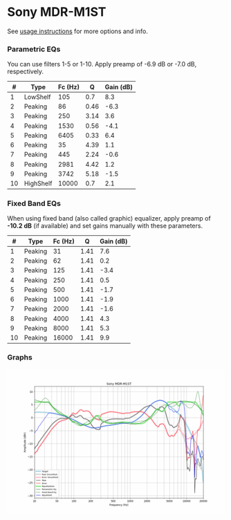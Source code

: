 # Sony MDR-M1ST
See [usage instructions](https://github.com/jaakkopasanen/AutoEq#usage) for more options and info.

### Parametric EQs
You can use filters 1-5 or 1-10. Apply preamp of -6.9 dB or -7.0 dB, respectively.

|   # | Type      |   Fc (Hz) |    Q |   Gain (dB) |
|-----|-----------|-----------|------|-------------|
|   1 | LowShelf  |       105 | 0.7  |         8.3 |
|   2 | Peaking   |        86 | 0.46 |        -6.3 |
|   3 | Peaking   |       250 | 3.14 |         3.6 |
|   4 | Peaking   |      1530 | 0.56 |        -4.1 |
|   5 | Peaking   |      6405 | 0.33 |         6.4 |
|   6 | Peaking   |        35 | 4.39 |         1.1 |
|   7 | Peaking   |       445 | 2.24 |        -0.6 |
|   8 | Peaking   |      2981 | 4.42 |         1.2 |
|   9 | Peaking   |      3742 | 5.18 |        -1.5 |
|  10 | HighShelf |     10000 | 0.7  |         2.1 |

### Fixed Band EQs
When using fixed band (also called graphic) equalizer, apply preamp of **-10.2 dB** (if available) and set gains manually with these parameters.

|   # | Type    |   Fc (Hz) |    Q |   Gain (dB) |
|-----|---------|-----------|------|-------------|
|   1 | Peaking |        31 | 1.41 |         7.6 |
|   2 | Peaking |        62 | 1.41 |         0.2 |
|   3 | Peaking |       125 | 1.41 |        -3.4 |
|   4 | Peaking |       250 | 1.41 |         0.5 |
|   5 | Peaking |       500 | 1.41 |        -1.7 |
|   6 | Peaking |      1000 | 1.41 |        -1.9 |
|   7 | Peaking |      2000 | 1.41 |        -1.6 |
|   8 | Peaking |      4000 | 1.41 |         4.3 |
|   9 | Peaking |      8000 | 1.41 |         5.3 |
|  10 | Peaking |     16000 | 1.41 |         9.9 |

### Graphs
![](./Sony%20MDR-M1ST.png)
